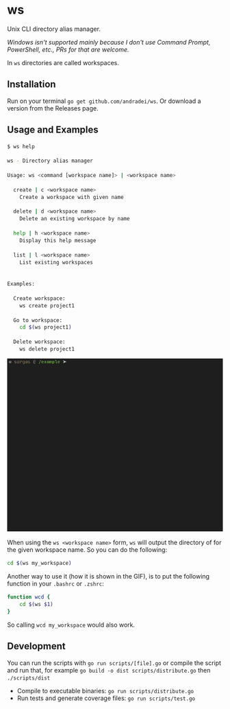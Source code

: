 # ws

Unix CLI directory alias manager.

_Windows isn't supported mainly because I don't use _Command Prompt_, _PowerShell_, etc., PRs for
that are welcome._

In `ws` directories are called workspaces.

## Installation

Run on your terminal `go get github.com/andradei/ws`. Or download a version from the Releases page.

## Usage and Examples

```bash
$ ws help

ws - Directory alias manager

Usage: ws <command [workspace name]> | <workspace name>

  create | c <workspace name>
    Create a workspace with given name

  delete | d <workspace name>
    Delete an existing workspace by name

  help | h <workspace name>
    Display this help message

  list | l <workspace name>
    List existing workspaces


Examples:

  Create workspace:
    ws create project1

  Go to workspace:
    cd $(ws project1)

  Delete workspace:
    ws delete project1
```

![ws gif usage showcase](ws.gif)

When using the `ws <workspace name>` form, `ws` will output the directory of for the given
workspace name. So you can do the following:

```bash
cd $(ws my_workspace)
```

Another way to use it (how it is shown in the GIF), is to put the following function
in your `.bashrc` or `.zshrc`:

```bash
function wcd {
    cd $(ws $1)
}
```

So calling `wcd my_workspace` would also work.

## Development

You can run the scripts with `go run scripts/[file].go` or compile the script and run that, for
example `go build -o dist scripts/distribute.go` then `./scripts/dist`

- Compile to executable binaries: `go run scripts/distribute.go`
- Run tests and generate coverage files: `go run scripts/test.go`
